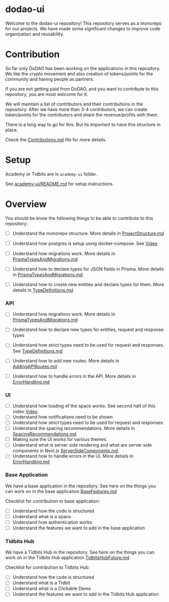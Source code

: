 # dodao-ui

Welcome to the dodao-ui repository! This repository serves as a monorepo for our projects. We have made some significant changes to improve code organization and reusability.

# Contribution
So far only DoDAO has been working on the applications in this repository. We like the crypto movement and also
creation of tokens/points for the community and having people as partners. 

If you are not getting paid from DoDAO, and you want to contribute to this repository, you are most welcome for it. 

We will maintain a list of contributors and their contributions in the repository. After we have more than 3-4 contributors, 
we can create token/points for the contributors and share the revenue/profits with them.

There is a long way to go for this. But its important to have this structure in place.

Check the [Contributions.md](docs/Contributions.md) file for more details.

# Setup
Academy or Tidbits are in `academy-ui` folder.

See [academy-ui/README.md](academy-ui/README.md) for setup instructions.

# Overview
You should be know the following things to be able to contribute to this repository:

- [ ] Understand the monorepo structure. More details in [ProjectStructure.md](docs/ProjectStructure.md)
- [ ] Understand how postgres is setup using docker-compose. See [Video](https://drive.google.com/file/d/1Gg-KWR_OqEPLIjDMUIZmslXuZ0CUpAnZ/view?usp=sharing)
- [ ] Understand how migrations work. More details in [PrismaTypesAndMigrations.md](docs/PrismaTypesAndMigrations.md)
- [ ] Understand how to declare types for JSON fields in Prisma. More details in [PrismaTypesAndMigrations.md](docs/PrismaTypesAndMigrations.md)
- [ ] Understand how to create new entities and declare types for them. More details in [TypeDefinitions.md](docs/TypeDefinitions.md)


### API
- [ ] Understand how migrations work. More details in [PrismaTypesAndMigrations.md](docs/PrismaTypesAndMigrations.md)
- [ ] Understand how to declare new types for entities, request and response types
- [ ] Understand how strict types need to be used for request and responses. See [TypeDefinitions.md](docs/TypeDefinitions.md) 
- [ ] Understand how to add new routes. More details in [AddingAPIRoutes.md](docs/AddingAPIRoutes.md)
- [ ] Understand how to handle errors in the API. More details in [ErrorHandling.md](docs/ErrorHandling.md)


### UI
- [ ] Understand how loading of the space works. See second half of this video [Video](https://drive.google.com/file/d/1Gg-KWR_OqEPLIjDMUIZmslXuZ0CUpAnZ/view?usp=sharing)
- [ ] Understand how notifications need to be shown
- [ ] Understand how strict types need to be used for request and responses
- [ ] Understand the spacing recommendations. More details in [SpacingRecommendations.md](docs/SpacingRecommendations.md)
- [ ] Making sure the UI works for various themes.
- [ ] Understand what is server side rendering and what are server side components in Next.js [ServerSideComponents.md](docs/ServerSideComponents.md).
- [ ] Understand how to handle errors in the UI. More details in [ErrorHandling.md](docs/ErrorHandling.md)

### Base Application
We have a base application in the repository. See here on the things you can work on in the base application
[BaseFeatures.md](docs/BaseFeatures.md)

Checklist for contribution to base application:
- [ ] Understand how the code is structured
- [ ] Understand what is a space
- [ ] Understand how authentication works
- [ ] Understand the features we want to add in the base application

### Tidbits Hub
We have a Tidbits Hub in the repository. See here on the things you can work on in the Tidbits Hub application
[TidbitsHubFuture.md](docs/TidbitsHubFutures.md)

Checklist for contribution to Tidbits Hub:
- [ ] Understand how the code is structured
- [ ] Understand what is a Tidbit
- [ ] Understand what is a Clickable Demo
- [ ] Understand the features we want to add in the Tidbits Hub application
